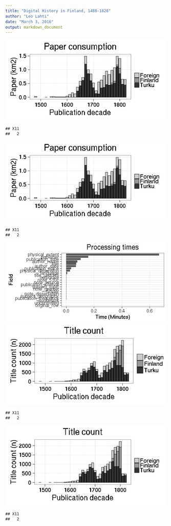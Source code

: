 ```yaml
---
title: "Digital History in Finland, 1488-1828"
author: "Leo Lahti"
date: "March 3, 2016"
output: markdown_document
---
```





![plot of chunk 20160303-turkuvsother](figure/20160303-turkuvsother-1.png)

```
## X11 
##   2
```

![plot of chunk 20160303-turkuvsother](figure/20160303-turkuvsother-2.png)

```
## X11 
##   2
```

![plot of chunk 20160303-turkuvsother](figure/20160303-turkuvsother-3.png)![plot of chunk 20160303-turkuvsother](figure/20160303-turkuvsother-4.png)

```
## X11 
##   2
```

![plot of chunk 20160303-turkuvsother](figure/20160303-turkuvsother-5.png)

```
## X11 
##   2
```
